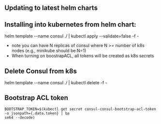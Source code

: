 ## Updating to latest helm charts

## Installing into kubernetes from helm chart:

helm template --name consul ./ | kubectl apply --validate=false -f -

* note you can have N replicas of consul where N >= number of k8s nodes (e.g., minikube should be N=1)
* When turning on boostrapACL, all tokens will be created as k8s secrets

## Delete Consul from k8s

helm template --name consul ./ | kubectl delete -f -

## Bootstrap ACL token

```
BOOTSTRAP_TOKEN=$(kubectl get secret consul-consul-bootstrap-acl-token  -o jsonpath={.data.token} | ba
se64 --decode)
```
